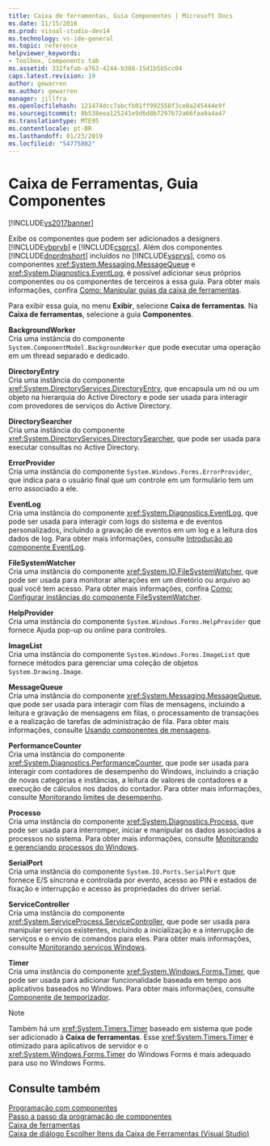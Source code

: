 ```yaml
---
title: Caixa de ferramentas, Guia Componentes | Microsoft Docs
ms.date: 11/15/2016
ms.prod: visual-studio-dev14
ms.technology: vs-ide-general
ms.topic: reference
helpviewer_keywords:
- Toolbox, Components tab
ms.assetid: 332fafab-a763-4244-b388-15d1b5b5cc04
caps.latest.revision: 19
author: gewarren
ms.author: gewarren
manager: jillfra
ms.openlocfilehash: 121474dcc7abcfb01ff992558f3ce0a245444e9f
ms.sourcegitcommit: 8b538eea125241e9d6d8b7297b72a66faa9a4a47
ms.translationtype: MTE95
ms.contentlocale: pt-BR
ms.lasthandoff: 01/23/2019
ms.locfileid: "54775882"
---
```

# <a name="toolbox-components-tab"></a>Caixa de Ferramentas, Guia Componentes
[!INCLUDE[vs2017banner](../../includes/vs2017banner.md)]

  
Exibe os componentes que podem ser adicionados a designers [!INCLUDE[vbprvb](../../includes/vbprvb-md.md)] e [!INCLUDE[csprcs](../../includes/csprcs-md.md)]. Além dos componentes [!INCLUDE[dnprdnshort](../../includes/dnprdnshort-md.md)] incluídos no [!INCLUDE[vsprvs](../../includes/vsprvs-md.md)], como os componentes <xref:System.Messaging.MessageQueue> e <xref:System.Diagnostics.EventLog>, é possível adicionar seus próprios componentes ou os componentes de terceiros a essa guia. Para obter mais informações, confira [Como: Manipular guias da caixa de ferramentas](http://msdn.microsoft.com/21285050-cadd-455a-b1f5-a2289a89c4db).  
  
 Para exibir essa guia, no menu **Exibir**, selecione **Caixa de ferramentas**. Na **Caixa de ferramentas**, selecione a guia **Componentes**.  
  
 **BackgroundWorker**  
 Cria uma instância do componente `System.ComponentModel.BackgroundWorker` que pode executar uma operação em um thread separado e dedicado.  
  
 **DirectoryEntry**  
 Cria uma instância do componente <xref:System.DirectoryServices.DirectoryEntry>, que encapsula um nó ou um objeto na hierarquia do Active Directory e pode ser usada para interagir com provedores de serviços do Active Directory.  
  
 **DirectorySearcher**  
 Cria uma instância do componente <xref:System.DirectoryServices.DirectorySearcher>, que pode ser usada para executar consultas no Active Directory.  
  
 **ErrorProvider**  
 Cria uma instância do componente `System.Windows.Forms.ErrorProvider`, que indica para o usuário final que um controle em um formulário tem um erro associado a ele.  
  
 **EventLog**  
 Cria uma instância do componente <xref:System.Diagnostics.EventLog>, que pode ser usada para interagir com logs do sistema e de eventos personalizados, incluindo a gravação de eventos em um log e a leitura dos dados de log. Para obter mais informações, consulte [Introdução ao componente EventLog](http://msdn.microsoft.com/a2ba4f28-4b1a-435e-99ef-51b28e21f805).  
  
 **FileSystemWatcher**  
 Cria uma instância do componente <xref:System.IO.FileSystemWatcher>, que pode ser usada para monitorar alterações em um diretório ou arquivo ao qual você tem acesso. Para obter mais informações, confira [Como: Configurar instâncias do componente FileSystemWatcher](http://msdn.microsoft.com/2e628234-4951-4135-8a86-28b924070d50).  
  
 **HelpProvider**  
 Cria uma instância do componente `System.Windows.Forms.HelpProvider` que fornece Ajuda pop-up ou online para controles.  
  
 **ImageList**  
 Cria uma instância do componente `System.Windows.Forms.ImageList` que fornece métodos para gerenciar uma coleção de objetos `System.Drawing.Image`.  
  
 **MessageQueue**  
 Cria uma instância do componente <xref:System.Messaging.MessageQueue>, que pode ser usada para interagir com filas de mensagens, incluindo a leitura e gravação de mensagens em filas, o processamento de transações e a realização de tarefas de administração de fila. Para obter mais informações, consulte [Usando componentes de mensagens](http://msdn.microsoft.com/922dbac7-26f0-4e39-b666-ccfc184793d7).  
  
 **PerformanceCounter**  
 Cria uma instância do componente <xref:System.Diagnostics.PerformanceCounter>, que pode ser usada para interagir com contadores de desempenho do Windows, incluindo a criação de novas categorias e instâncias, a leitura de valores de contadores e a execução de cálculos nos dados do contador. Para obter mais informações, consulte [Monitorando limites de desempenho](http://msdn.microsoft.com/b8b44a55-31d0-4b45-9517-8c1b1e4fdc91).  
  
 **Processo**  
 Cria uma instância do componente <xref:System.Diagnostics.Process>, que pode ser usada para interromper, iniciar e manipular os dados associados a processos no sistema. Para obter mais informações, consulte [Monitorando e gerenciando processos do Windows](http://msdn.microsoft.com/a86bd4c1-b92c-49a0-8f32-61d67837b45e).  
  
 **SerialPort**  
 Cria uma instância do componente `System.IO.Ports.SerialPort` que fornece E/S síncrona e controlada por evento, acesso ao PIN e estados de fixação e interrupção e acesso às propriedades do driver serial.  
  
 **ServiceController**  
 Cria uma instância do componente <xref:System.ServiceProcess.ServiceController>, que pode ser usada para manipular serviços existentes, incluindo a inicialização e a interrupção de serviços e o envio de comandos para eles. Para obter mais informações, consulte [Monitorando serviços Windows](http://msdn.microsoft.com/4542ee3f-e052-4cb9-8726-58e9420de222).  
  
 **Timer**  
 Cria uma instância do componente <xref:System.Windows.Forms.Timer>, que pode ser usada para adicionar funcionalidade baseada em tempo aos aplicativos baseados no Windows. Para obter mais informações, consulte [Componente de temporizador](http://msdn.microsoft.com/library/6700e534-6382-43d5-98ed-14205435fff7).  
  
> [!NOTE]
>  Também há um <xref:System.Timers.Timer> baseado em sistema que pode ser adicionado à **Caixa de ferramentas**. Esse <xref:System.Timers.Timer> é otimizado para aplicativos de servidor e o <xref:System.Windows.Forms.Timer> do Windows Forms é mais adequado para uso no Windows Forms.  
  
## <a name="see-also"></a>Consulte também  
 [Programação com componentes](http://msdn.microsoft.com/library/d4d4fcb4-e0b8-46b3-b679-7ee0026eb9e3)   
 [Passo a passo da programação de componentes](http://msdn.microsoft.com/library/373cacf7-479e-4b05-991c-5cb18824e913)   
 [Caixa de ferramentas](../../ide/reference/toolbox.md)   
 [Caixa de diálogo Escolher Itens da Caixa de Ferramentas (Visual Studio)](http://msdn.microsoft.com/bd07835f-18a8-433e-bccc-7141f65263bb)
